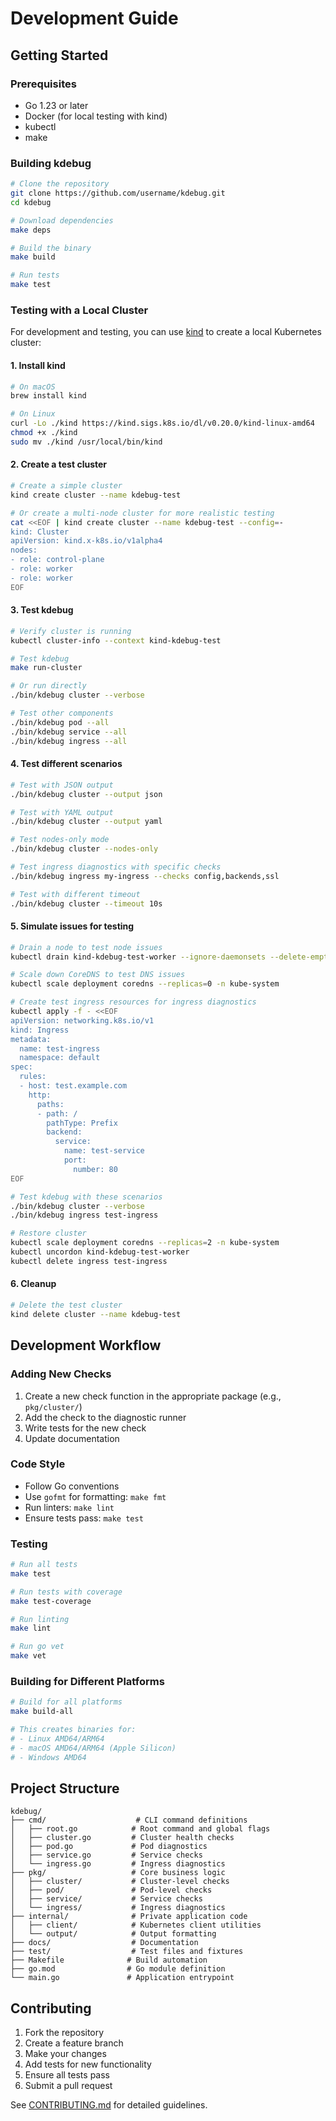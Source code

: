 # Development Guide

## Getting Started

### Prerequisites

- Go 1.23 or later
- Docker (for local testing with kind)
- kubectl
- make

### Building kdebug

```bash
# Clone the repository
git clone https://github.com/username/kdebug.git
cd kdebug

# Download dependencies
make deps

# Build the binary
make build

# Run tests
make test
```

### Testing with a Local Cluster

For development and testing, you can use [kind](https://kind.sigs.k8s.io/) to create a local Kubernetes cluster:

#### 1. Install kind

```bash
# On macOS
brew install kind

# On Linux
curl -Lo ./kind https://kind.sigs.k8s.io/dl/v0.20.0/kind-linux-amd64
chmod +x ./kind
sudo mv ./kind /usr/local/bin/kind
```

#### 2. Create a test cluster

```bash
# Create a simple cluster
kind create cluster --name kdebug-test

# Or create a multi-node cluster for more realistic testing
cat <<EOF | kind create cluster --name kdebug-test --config=-
kind: Cluster
apiVersion: kind.x-k8s.io/v1alpha4
nodes:
- role: control-plane
- role: worker
- role: worker
EOF
```

#### 3. Test kdebug

```bash
# Verify cluster is running
kubectl cluster-info --context kind-kdebug-test

# Test kdebug
make run-cluster

# Or run directly
./bin/kdebug cluster --verbose

# Test other components
./bin/kdebug pod --all
./bin/kdebug service --all  
./bin/kdebug ingress --all
```

#### 4. Test different scenarios

```bash
# Test with JSON output
./bin/kdebug cluster --output json

# Test with YAML output
./bin/kdebug cluster --output yaml

# Test nodes-only mode
./bin/kdebug cluster --nodes-only

# Test ingress diagnostics with specific checks
./bin/kdebug ingress my-ingress --checks config,backends,ssl

# Test with different timeout
./bin/kdebug cluster --timeout 10s
```

#### 5. Simulate issues for testing

```bash
# Drain a node to test node issues
kubectl drain kind-kdebug-test-worker --ignore-daemonsets --delete-emptydir-data

# Scale down CoreDNS to test DNS issues
kubectl scale deployment coredns --replicas=0 -n kube-system

# Create test ingress resources for ingress diagnostics
kubectl apply -f - <<EOF
apiVersion: networking.k8s.io/v1
kind: Ingress
metadata:
  name: test-ingress
  namespace: default
spec:
  rules:
  - host: test.example.com
    http:
      paths:
      - path: /
        pathType: Prefix
        backend:
          service:
            name: test-service
            port:
              number: 80
EOF

# Test kdebug with these scenarios
./bin/kdebug cluster --verbose
./bin/kdebug ingress test-ingress

# Restore cluster
kubectl scale deployment coredns --replicas=2 -n kube-system
kubectl uncordon kind-kdebug-test-worker
kubectl delete ingress test-ingress
```

#### 6. Cleanup

```bash
# Delete the test cluster
kind delete cluster --name kdebug-test
```

## Development Workflow

### Adding New Checks

1. Create a new check function in the appropriate package (e.g., `pkg/cluster/`)
2. Add the check to the diagnostic runner
3. Write tests for the new check
4. Update documentation

### Code Style

- Follow Go conventions
- Use `gofmt` for formatting: `make fmt`
- Run linters: `make lint`
- Ensure tests pass: `make test`

### Testing

```bash
# Run all tests
make test

# Run tests with coverage
make test-coverage

# Run linting
make lint

# Run go vet
make vet
```

### Building for Different Platforms

```bash
# Build for all platforms
make build-all

# This creates binaries for:
# - Linux AMD64/ARM64
# - macOS AMD64/ARM64 (Apple Silicon)
# - Windows AMD64
```

## Project Structure

```
kdebug/
├── cmd/                    # CLI command definitions
│   ├── root.go            # Root command and global flags
│   ├── cluster.go         # Cluster health checks
│   ├── pod.go             # Pod diagnostics
│   ├── service.go         # Service checks
│   └── ingress.go         # Ingress diagnostics
├── pkg/                   # Core business logic
│   ├── cluster/           # Cluster-level checks
│   ├── pod/               # Pod-level checks
│   ├── service/           # Service checks
│   └── ingress/           # Ingress diagnostics
├── internal/              # Private application code
│   ├── client/            # Kubernetes client utilities
│   └── output/            # Output formatting
├── docs/                  # Documentation
├── test/                  # Test files and fixtures
├── Makefile              # Build automation
├── go.mod                # Go module definition
└── main.go               # Application entrypoint
```

## Contributing

1. Fork the repository
2. Create a feature branch
3. Make your changes
4. Add tests for new functionality
5. Ensure all tests pass
6. Submit a pull request

See [CONTRIBUTING.md](../CONTRIBUTING.md) for detailed guidelines.
